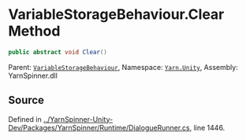 # VariableStorageBehaviour.Clear Method


```csharp
public abstract void Clear()
```



<div class="class-metadata">

Parent: [`VariableStorageBehaviour`](/api/csharp/yarn.unity/variablestoragebehaviour.md), Namespace: [`Yarn.Unity`](/api/csharp/yarn.unity/README.md), Assembly: YarnSpinner.dll
</div>

## Source
Defined in [../YarnSpinner-Unity-Dev/Packages/YarnSpinner/Runtime/DialogueRunner.cs](https://github.com/YarnSpinnerTool/YarnSpinner-Unity//blob/develop/Runtime/DialogueRunner.cs#L1446), line 1446.
